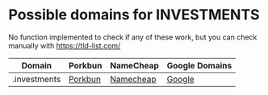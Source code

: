 # Possible domains for INVESTMENTS

No function implemented to check if any of these work, but you can check manually with https://tld-list.com/

| Domain | Porkbun | NameCheap | Google Domains |
|---|---|---|---|
| .investments | [Porkbun](https://porkbun.com/checkout/search?prb=e814663da1&tlds=&idnLanguage=&search=search&q=.investments) | [Namecheap](https://www.namecheap.com/domains/registration/results/?domain=.investments) | [Google](https://domains.google.com/registrar/search?searchTerm=.investments) |

